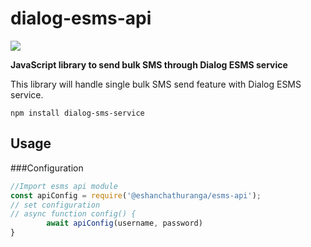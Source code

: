 # dialog-esms-api

![](https://img.shields.io/badge/Release-1.1.3-green)

**JavaScript library to send bulk SMS through Dialog ESMS service**

This library will handle single bulk SMS send feature with Dialog ESMS service.

`npm install dialog-sms-service `

## Usage
###Configuration

```javascript
//Import esms api module
const apiConfig = require('@eshanchathuranga/esms-api');
// set configuration
// async function config() {
        await apiConfig(username, password)
}


```
